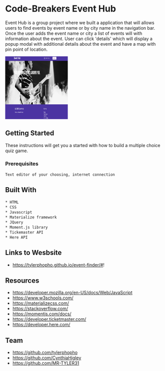 # Code-Breakers Event Hub

Event Hub is a group project where we built a application that will allows users to find events by event name or by city name in the navigation bar. Once the user adds the event name or city a list of events will with information about the event. User can click 'details' which will display a popup modal with additional details about the event and have a map with pin point of location.

<img class="img-fluid py-2" src="assets/css/images/cover.png" alt="screen shot" width="200" height="200"> 
          

## Getting Started

These instructions will get you a started with how to build a multiple choice quiz game.

### Prerequisites

```
Text editor of your choosing, internet connection
```

## Built With
```
* HTML
* CSS
* Javascript
* Materialize framework
* JQuery
* Moment.js library
* Tickemaster API
* Here API

```

## Links to Wesbsite 

- https://tylerphopho.github.io/event-finder/#!




## Resources

- https://developer.mozilla.org/en-US/docs/Web/JavaScript
- https://www.w3schools.com/
- https://materializecss.com/
- https://stackoverflow.com/
- https://momentjs.com/docs/
- https://developer.ticketmaster.com/
- https://developer.here.com/


## Team

- https://github.com/tylerphopho
- https://github.com/CynthiaHigley
- https://github.com/MR-TYLER31